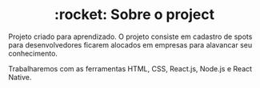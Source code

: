 <h1 align="center">
 :rocket: Sobre o project
</h1>
Projeto criado para aprendizado. O projeto consiste em cadastro de spots para desenvolvedores ficarem alocados em empresas para alavancar seu conhecimento.

Trabalharemos com as ferramentas HTML, CSS, React.js, Node.js e React Native.
